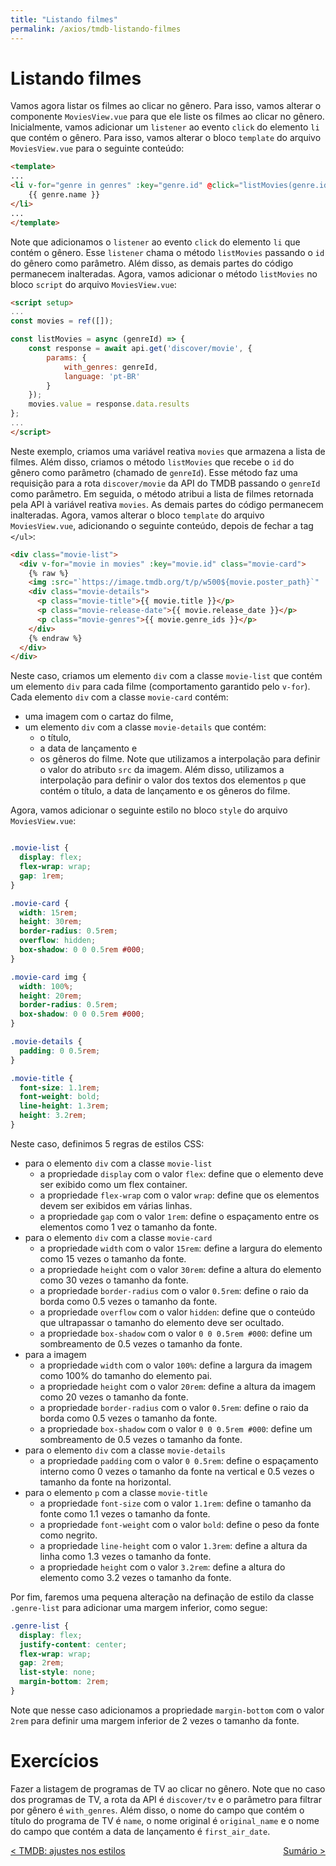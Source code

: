 ```yaml
---
title: "Listando filmes"
permalink: /axios/tmdb-listando-filmes
---
```


# Listando filmes

Vamos agora listar os filmes ao clicar no gênero. Para isso, vamos alterar o componente `MoviesView.vue` para que ele liste os filmes ao clicar no gênero. Inicialmente, vamos adicionar um `listener` ao evento `click` do elemento `li` que contém o gênero. Para isso, vamos alterar o bloco `template` do arquivo `MoviesView.vue` para o seguinte conteúdo:

```html
<template>
...
<li v-for="genre in genres" :key="genre.id" @click="listMovies(genre.id)">
    {{ genre.name }}
</li>
... 
</template>
```

Note que adicionamos o `listener` ao evento `click` do elemento `li` que contém o gênero. Esse `listener` chama o método `listMovies` passando o `id` do gênero como parâmetro. Além disso, as demais partes do código permanecem inalteradas. Agora, vamos adicionar o método `listMovies` no bloco `script` do arquivo `MoviesView.vue`:

```html
<script setup>
...
const movies = ref([]);

const listMovies = async (genreId) => {
    const response = await api.get('discover/movie', {
        params: {
            with_genres: genreId,
            language: 'pt-BR'
        }
    });
    movies.value = response.data.results
};
...
</script>
```

Neste exemplo, criamos uma variável reativa `movies` que armazena a lista de filmes. Além disso, criamos o método `listMovies` que recebe o `id` do gênero como parâmetro (chamado de `genreId`). Esse método faz uma requisição para a rota `discover/movie` da API do TMDB passando o `genreId` como parâmetro. Em seguida, o método atribui a lista de filmes retornada pela API à variável reativa `movies`. As demais partes do código permanecem inalteradas. Agora, vamos alterar o bloco `template` do arquivo `MoviesView.vue`, adicionando o seguinte conteúdo, depois de fechar a tag `</ul>`:

```html
<div class="movie-list">
  <div v-for="movie in movies" :key="movie.id" class="movie-card">
    {% raw %}
    <img :src="`https://image.tmdb.org/t/p/w500${movie.poster_path}`" :alt="movie.title" />
    <div class="movie-details">
      <p class="movie-title">{{ movie.title }}</p>
      <p class="movie-release-date">{{ movie.release_date }}</p>
      <p class="movie-genres">{{ movie.genre_ids }}</p>
    </div>
    {% endraw %}
  </div>
</div>
```

Neste caso, criamos um elemento `div` com a classe `movie-list` que contém um elemento `div` para cada filme (comportamento garantido pelo `v-for`). Cada elemento `div` com a classe `movie-card` contém:
* uma imagem com o cartaz do filme, 
* um elemento `div` com a classe `movie-details` que contém:
  * o título, 
  * a data de lançamento e 
  * os gêneros do filme. 
Note que utilizamos a interpolação para definir o valor do atributo `src` da imagem. Além disso, utilizamos a interpolação para definir o valor dos textos dos elementos `p` que contém o título, a data de lançamento e os gêneros do filme. 

Agora, vamos adicionar o seguinte estilo no bloco `style` do arquivo `MoviesView.vue`:

```css

.movie-list {
  display: flex;
  flex-wrap: wrap;
  gap: 1rem;
}

.movie-card {
  width: 15rem;
  height: 30rem;
  border-radius: 0.5rem;
  overflow: hidden;
  box-shadow: 0 0 0.5rem #000;
}

.movie-card img {
  width: 100%;
  height: 20rem;
  border-radius: 0.5rem;
  box-shadow: 0 0 0.5rem #000;
}

.movie-details {
  padding: 0 0.5rem;
}

.movie-title {
  font-size: 1.1rem;
  font-weight: bold;
  line-height: 1.3rem;
  height: 3.2rem;
}
```

Neste caso, definimos 5 regras de estilos CSS:
* para o elemento `div` com a classe `movie-list`
  * a propriedade `display` com o valor `flex`: define que o elemento deve ser exibido como um flex container.
  * a propriedade `flex-wrap` com o valor `wrap`: define que os elementos devem ser exibidos em várias linhas.
  * a propriedade `gap` com o valor `1rem`: define o espaçamento entre os elementos como 1 vez o tamanho da fonte.
* para o elemento `div` com a classe `movie-card`
  * a propriedade `width` com o valor `15rem`: define a largura do elemento como 15 vezes o tamanho da fonte.
  * a propriedade `height` com o valor `30rem`: define a altura do elemento como 30 vezes o tamanho da fonte.
  * a propriedade `border-radius` com o valor `0.5rem`: define o raio da borda como 0.5 vezes o tamanho da fonte.
  * a propriedade `overflow` com o valor `hidden`: define que o conteúdo que ultrapassar o tamanho do elemento deve ser ocultado.
  * a propriedade `box-shadow` com o valor `0 0 0.5rem #000`: define um sombreamento de 0.5 vezes o tamanho da fonte.
* para a imagem
  * a propriedade `width` com o valor `100%`: define a largura da imagem como 100% do tamanho do elemento pai.
  * a propriedade `height` com o valor `20rem`: define a altura da imagem como 20 vezes o tamanho da fonte.
  * a propriedade `border-radius` com o valor `0.5rem`: define o raio da borda como 0.5 vezes o tamanho da fonte.
  * a propriedade `box-shadow` com o valor `0 0 0.5rem #000`: define um sombreamento de 0.5 vezes o tamanho da fonte.
* para o elemento `div` com a classe `movie-details`
  * a propriedade `padding` com o valor `0 0.5rem`: define o espaçamento interno como 0 vezes o tamanho da fonte na vertical e 0.5 vezes o tamanho da fonte na horizontal.
* para o elemento `p` com a classe `movie-title`
  * a propriedade `font-size` com o valor `1.1rem`: define o tamanho da fonte como 1.1 vezes o tamanho da fonte.
  * a propriedade `font-weight` com o valor `bold`: define o peso da fonte como negrito.
  * a propriedade `line-height` com o valor `1.3rem`: define a altura da linha como 1.3 vezes o tamanho da fonte.
  * a propriedade `height` com o valor `3.2rem`: define a altura do elemento como 3.2 vezes o tamanho da fonte.

Por fim, faremos uma pequena alteração na definação de estilo da classe `.genre-list` para adicionar uma margem inferior, como segue:

```css
.genre-list {
  display: flex;
  justify-content: center;
  flex-wrap: wrap;
  gap: 2rem;
  list-style: none;
  margin-bottom: 2rem;
}
```

Note que nesse caso adicionamos a propriedade `margin-bottom` com o valor `2rem` para definir uma margem inferior de 2 vezes o tamanho da fonte.

# Exercícios

Fazer a listagem de programas de TV ao clicar no gênero. Note que no caso dos programas de TV, a rota da API é `discover/tv` e o parâmetro para filtrar por gênero é `with_genres`. Além disso, o nome do campo que contém o título do programa de TV é `name`, o nome original é `original_name` e o nome do campo que contém a data de lançamento é `first_air_date`.

<span style="display: flex; justify-content: space-between;"><span>[&lt; TMDB: ajustes nos estilos](tmdb-ajustes-estilos "Anterior")</span> <span>[Sumário &gt;](../ "Próximo")</span></span>